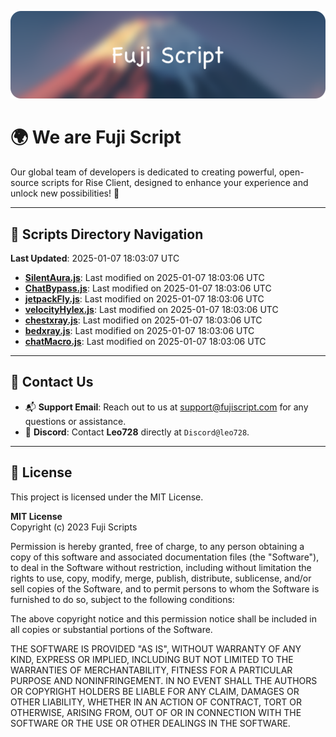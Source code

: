 ![Banner](.github/b.webp)

# 🌍 **We are Fuji Script**

Our global team of developers is dedicated to creating powerful, open-source scripts for Rise Client, designed to enhance your experience and unlock new possibilities! 🌟

---
<!-- SCRIPTS_NAVIGATION_START -->
## 📂 **Scripts Directory Navigation**

**Last Updated**: 2025-01-07 18:03:07 UTC

- **[SilentAura.js](scripts/SilentAura.js)**: Last modified on 2025-01-07 18:03:06 UTC
- **[ChatBypass.js](scripts/ChatBypass.js)**: Last modified on 2025-01-07 18:03:06 UTC
- **[jetpackFly.js](scripts/jetpackFly.js)**: Last modified on 2025-01-07 18:03:06 UTC
- **[velocityHylex.js](scripts/velocityHylex.js)**: Last modified on 2025-01-07 18:03:06 UTC
- **[chestxray.js](scripts/chestxray.js)**: Last modified on 2025-01-07 18:03:06 UTC
- **[bedxray.js](scripts/bedxray.js)**: Last modified on 2025-01-07 18:03:06 UTC
- **[chatMacro.js](scripts/chatMacro.js)**: Last modified on 2025-01-07 18:03:06 UTC

<!-- SCRIPTS_NAVIGATION_END -->

---

## 💬 **Contact Us**  
- 📬 **Support Email**: Reach out to us at [support@fujiscript.com](mailto:support@fujiscript.com) for any questions or assistance.  
- 💬 **Discord**: Contact **Leo728** directly at `Discord@leo728`.

---

## 📜 **License**

This project is licensed under the MIT License.  

**MIT License**  
Copyright (c) 2023 Fuji Scripts  

Permission is hereby granted, free of charge, to any person obtaining a copy of this software and associated documentation files (the "Software"), to deal in the Software without restriction, including without limitation the rights to use, copy, modify, merge, publish, distribute, sublicense, and/or sell copies of the Software, and to permit persons to whom the Software is furnished to do so, subject to the following conditions:  

The above copyright notice and this permission notice shall be included in all copies or substantial portions of the Software.  

THE SOFTWARE IS PROVIDED "AS IS", WITHOUT WARRANTY OF ANY KIND, EXPRESS OR IMPLIED, INCLUDING BUT NOT LIMITED TO THE WARRANTIES OF MERCHANTABILITY, FITNESS FOR A PARTICULAR PURPOSE AND NONINFRINGEMENT. IN NO EVENT SHALL THE AUTHORS OR COPYRIGHT HOLDERS BE LIABLE FOR ANY CLAIM, DAMAGES OR OTHER LIABILITY, WHETHER IN AN ACTION OF CONTRACT, TORT OR OTHERWISE, ARISING FROM, OUT OF OR IN CONNECTION WITH THE SOFTWARE OR THE USE OR OTHER DEALINGS IN THE SOFTWARE.  

